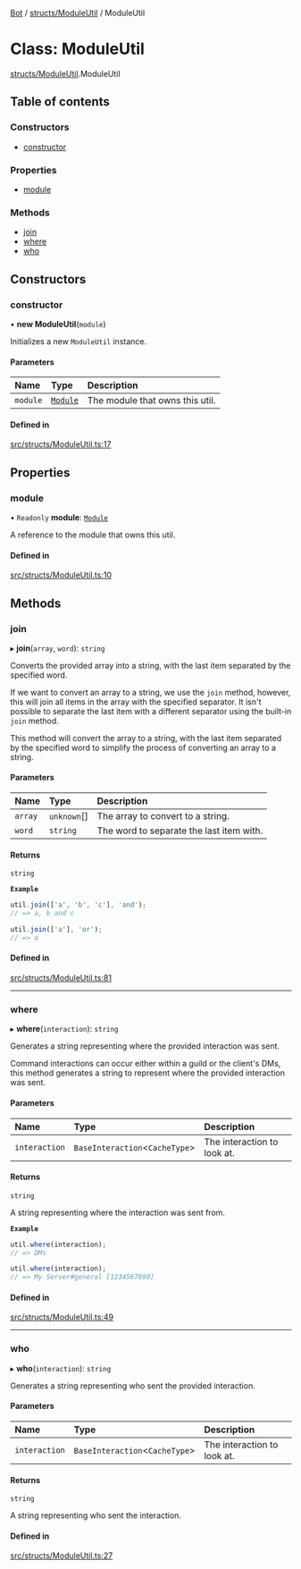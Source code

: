 [Bot](../README.md) / [structs/ModuleUtil](../modules/structs_ModuleUtil.md) / ModuleUtil

# Class: ModuleUtil

[structs/ModuleUtil](../modules/structs_ModuleUtil.md).ModuleUtil

## Table of contents

### Constructors

- [constructor](structs_ModuleUtil.ModuleUtil.md#constructor)

### Properties

- [module](structs_ModuleUtil.ModuleUtil.md#module)

### Methods

- [join](structs_ModuleUtil.ModuleUtil.md#join)
- [where](structs_ModuleUtil.ModuleUtil.md#where)
- [who](structs_ModuleUtil.ModuleUtil.md#who)

## Constructors

### constructor

• **new ModuleUtil**(`module`)

Initializes a new `ModuleUtil` instance.

#### Parameters

| Name | Type | Description |
| :------ | :------ | :------ |
| `module` | [`Module`](structs_Module.Module.md) | The module that owns this util. |

#### Defined in

[src/structs/ModuleUtil.ts:17](https://github.com/Norviah/bot/blob/61c54cf/src/structs/ModuleUtil.ts#L17)

## Properties

### module

• `Readonly` **module**: [`Module`](structs_Module.Module.md)

A reference to the module that owns this util.

#### Defined in

[src/structs/ModuleUtil.ts:10](https://github.com/Norviah/bot/blob/61c54cf/src/structs/ModuleUtil.ts#L10)

## Methods

### join

▸ **join**(`array`, `word`): `string`

Converts the provided array into a string, with the last item separated by
the specified word.

If we want to convert an array to a string, we use the `join` method,
however, this will join all items in the array with the specified
separator. It isn't possible to separate the last item with a different
separator using the built-in `join` method.

This method will convert the array to a string, with the last item
separated by the specified word to simplify the process of converting an
array to a string.

#### Parameters

| Name | Type | Description |
| :------ | :------ | :------ |
| `array` | `unknown`[] | The array to convert to a string. |
| `word` | `string` | The word to separate the last item with. |

#### Returns

`string`

**`Example`**

```ts
util.join(['a', 'b', 'c'], 'and');
// => a, b and c

util.join(['a'], 'or');
// => a
```

#### Defined in

[src/structs/ModuleUtil.ts:81](https://github.com/Norviah/bot/blob/61c54cf/src/structs/ModuleUtil.ts#L81)

___

### where

▸ **where**(`interaction`): `string`

Generates a string representing where the provided interaction was sent.

Command interactions can occur either within a guild or the client's DMs,
this method generates a string to represent where the provided interaction
was sent.

#### Parameters

| Name | Type | Description |
| :------ | :------ | :------ |
| `interaction` | `BaseInteraction`<`CacheType`\> | The interaction to look at. |

#### Returns

`string`

A string representing where the interaction was sent from.

**`Example`**

```ts
util.where(interaction);
// => DMs

util.where(interaction);
// => My Server#general [1234567890]
```

#### Defined in

[src/structs/ModuleUtil.ts:49](https://github.com/Norviah/bot/blob/61c54cf/src/structs/ModuleUtil.ts#L49)

___

### who

▸ **who**(`interaction`): `string`

Generates a string representing who sent the provided interaction.

#### Parameters

| Name | Type | Description |
| :------ | :------ | :------ |
| `interaction` | `BaseInteraction`<`CacheType`\> | The interaction to look at. |

#### Returns

`string`

A string representing who sent the interaction.

#### Defined in

[src/structs/ModuleUtil.ts:27](https://github.com/Norviah/bot/blob/61c54cf/src/structs/ModuleUtil.ts#L27)
